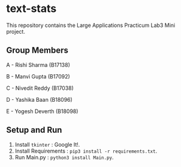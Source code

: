 # text-stats

This repository contains the Large Applications Practicum Lab3 Mini project.

## Group Members

A - Rishi Sharma (B17138)

B - Manvi Gupta (B17092)

C - Nivedit Reddy (B17038)

D - Yashika Baan (B18096)

E - Yogesh Deverth (B18098)

## Setup and Run

1. Install `tkinter` : Google It!.
2. Install Requirements : `pip3 install -r requirements.txt`.
3. Run Main.py : `python3 install Main.py`.
